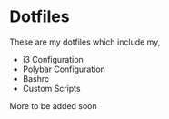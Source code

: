 # Dotfiles

These are my dotfiles which include my,

* i3 Configuration
* Polybar Configuration
* Bashrc
* Custom Scripts

More to be added soon
